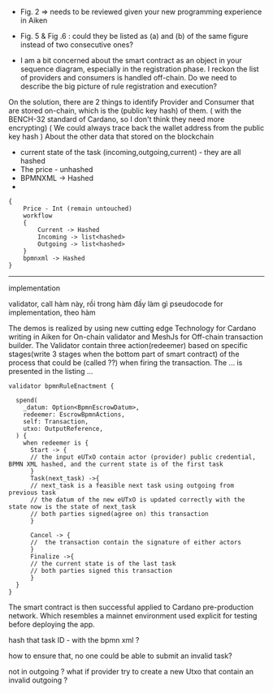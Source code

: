 
* Fig. 2 => needs to be reviewed given your new programming experience in Aiken

* Fig. 5 & Fig .6 : could they be listed as (a) and (b) of the same figure instead of two consecutive ones?

* I am a bit concerned about the smart contract as an object in your sequence diagram, especially in the registration phase. I reckon the list of providers and consumers is handled off-chain. Do we need to describe the big picture of rule registration and execution?

On the solution, there are 2 things to identify Provider and Consumer that are stored on-chain, which is the (public key hash) of them. ( with the BENCH-32 standard of Cardano, so I don't think they need more encrypting) ( We could always trace back the wallet address from the public key hash )
About the other data that stored on the blockchain 
- current state of the task (incoming,outgoing,current) - they are all hashed 
- The price - unhashed
- BPMNXML -> Hashed
-

```
{
	Price - Int (remain untouched)
	workflow
	{
		Current -> Hashed
		Incoming -> list<hashed>
		Outgoing -> list<hashed>
	}
	bpmnxml -> Hashed
}
```
---
implementation 

validator, call hàm này, rồi trong hàm đấy làm gì
pseudocode for implementation, theo hàm



The demos is realized by using new cutting edge Technology for Cardano writing in Aiken for On-chain validator and MeshJs for Off-chain transaction builder. 
The Validator contain three action(redeemer) based on specific stages(write 3 stages when the bottom part of smart contract) of the process that could be (called ??) when firing the transaction.  The ... is presented in the listing ... 

```
validator bpmnRuleEnactment {

  spend(
    _datum: Option<BpmnEscrowDatum>,
    redeemer: EscrowBpmnActions,
    self: Transaction,
    utxo: OutputReference,
  ) {
    when redeemer is {
      Start -> {
      // the input eUTxO contain actor (provider) public credential, BPMN XML hashed, and the current state is of the first task
      }
      Task(next_task) ->{
      // next_task is a feasible next task using outgoing from previous task
      // the datum of the new eUTxO is updated correctly with the state now is the state of next_task
      // both parties signed(agree on) this transaction 
      }
	  
      Cancel -> {
      //  the transaction contain the signature of either actors
      }
      Finalize ->{
      // the current state is of the last task
      // both parties signed this transaction
	  }
  }
}
```


The smart contract is then successful applied to Cardano pre-production network. Which resembles a mainnet environment used explicit for testing before deploying the app.

hash that task ID - with the bpmn xml ?

how to ensure that, no one could be able to submit an invalid task?

not in outgoing ? what if provider try to create a new Utxo that contain an invalid outgoing ?